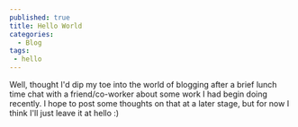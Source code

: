 ```yaml
---
published: true
title: Hello World
categories:
  - Blog
tags:
 - hello
---
```

Well, thought I'd dip my toe into the world of blogging after a brief lunch time chat with a friend/co-worker about some work I had begin doing recently. I hope to post some thoughts on that at a later stage, but for now I think I'll just leave it at hello :)
